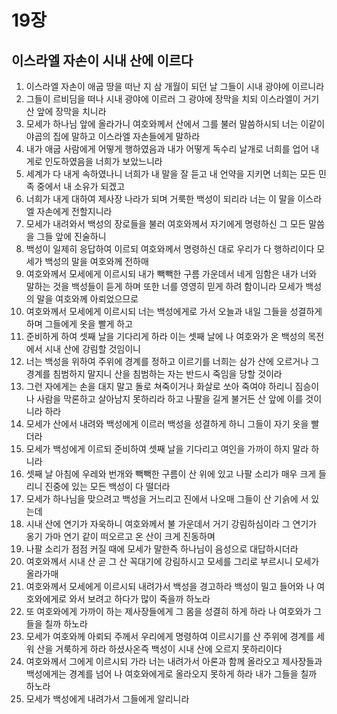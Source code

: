 # 19장

## 이스라엘 자손이 시내 산에 이르다
1. 이스라엘 자손이 애굽 땅을 떠난 지 삼 개월이 되던 날 그들이 시내 광야에 이르니라
2. 그들이 르비딤을 떠나 시내 광야에 이르러 그 광야에 장막을 치되 이스라엘이 거기 산 앞에 장막을 치니라
3. 모세가 하나님 앞에 올라가니 여호와께서 산에서 그를 불러 말씀하시되 너는 이같이 야곱의 집에 말하고 이스라엘 자손들에게 말하라
4. 내가 애굽 사람에게 어떻게 행하였음과 내가 어떻게 독수리 날개로 너희를 업어 내게로 인도하였음을 너희가 보았느니라
5. 세계가 다 내게 속하였나니 너희가 내 말을 잘 듣고 내 언약을 지키면 너희는 모든 민족 중에서 내 소유가 되겠고
6. 너희가 내게 대하여 제사장 나라가 되며 거룩한 백성이 되리라 너는 이 말을 이스라엘 자손에게 전할지니라
7. 모세가 내려와서 백성의 장로들을 불러 여호와께서 자기에게 명령하신 그 모든 말씀을 그들 앞에 진술하니
8. 백성이 일제히 응답하여 이르되 여호와께서 명령하신 대로 우리가 다 행하리이다 모세가 백성의 말을 여호와께 전하매
9. 여호와께서 모세에게 이르시되 내가 빽빽한 구름 가운데서 네게 임함은 내가 너와 말하는 것을 백성들이 듣게 하며 또한 너를 영영히 믿게 하려 함이니라 모세가 백성의 말을 여호와께 아뢰었으므로
10. 여호와께서 모세에게 이르시되 너는 백성에게로 가서 오늘과 내일 그들을 성결하게 하며 그들에게 옷을 빨게 하고
11. 준비하게 하여 셋째 날을 기다리게 하라 이는 셋째 날에 나 여호와가 온 백성의 목전에서 시내 산에 강림할 것임이니
12. 너는 백성을 위하여 주위에 경계를 정하고 이르기를 너희는 삼가 산에 오르거나 그 경계를 침범하지 말지니 산을 침범하는 자는 반드시 죽임을 당할 것이라
13. 그런 자에게는 손을 대지 말고 돌로 쳐죽이거나 화살로 쏘아 죽여야 하리니 짐승이나 사람을 막론하고 살아남지 못하리라 하고 나팔을 길게 불거든 산 앞에 이를 것이니라 하라
14. 모세가 산에서 내려와 백성에게 이르러 백성을 성결하게 하니 그들이 자기 옷을 빨더라
15. 모세가 백성에게 이르되 준비하여 셋째 날을 기다리고 여인을 가까이 하지 말라 하니라
16. 셋째 날 아침에 우레와 번개와 빽빽한 구름이 산 위에 있고 나팔 소리가 매우 크게 들리니 진중에 있는 모든 백성이 다 떨더라
17. 모세가 하나님을 맞으려고 백성을 거느리고 진에서 나오매 그들이 산 기슭에 서 있는데
18. 시내 산에 연기가 자욱하니 여호와께서 불 가운데서 거기 강림하심이라 그 연기가 옹기 가마 연기 같이 떠오르고 온 산이 크게 진동하며
19. 나팔 소리가 점점 커질 때에 모세가 말한즉 하나님이 음성으로 대답하시더라
20. 여호와께서 시내 산 곧 그 산 꼭대기에 강림하시고 모세를 그리로 부르시니 모세가 올라가매
21. 여호와께서 모세에게 이르시되 내려가서 백성을 경고하라 백성이 밀고 들어와 나 여호와에게로 와서 보려고 하다가 많이 죽을까 하노라
22. 또 여호와에게 가까이 하는 제사장들에게 그 몸을 성결히 하게 하라 나 여호와가 그들을 칠까 하노라
23. 모세가 여호와께 아뢰되 주께서 우리에게 명령하여 이르시기를 산 주위에 경계를 세워 산을 거룩하게 하라 하셨사온즉 백성이 시내 산에 오르지 못하리이다
24. 여호와께서 그에게 이르시되 가라 너는 내려가서 아론과 함께 올라오고 제사장들과 백성에게는 경계를 넘어 나 여호와에게로 올라오지 못하게 하라 내가 그들을 칠까 하노라
25. 모세가 백성에게 내려가서 그들에게 알리니라